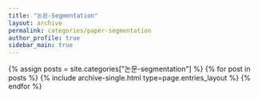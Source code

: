 ```yaml
---
title: "논문-Segmentation"
layout: archive
permalink: categories/paper-segmentation
author_profile: true
sidebar_main: true
---
```



{% assign posts = site.categories["논문-segmentation"] %}
{% for post in posts %} {% include archive-single.html type=page.entries_layout %} {% endfor %}
